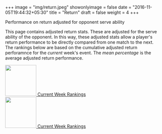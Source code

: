 +++
image = "img/return.jpeg"
showonlyimage = false
date = "2016-11-05T19:44:32+05:30"
title = "Return"
draft = false
weight = 4
+++

Performance on return adjusted for opponent serve ability

<!--more-->

This page contains adjusted return stats. These are adjusted for the serve ability of the opponent. In this way, these adjusted stats allow a player's return performance to be directly compared from one match to the next. The rankings below are based on the cumulative adjusted return perforamnce for the _current_ week's event. The _mean percentage_ is the average adjusted return performance. 

<div class="container-fluid">
<div class="row">
<!--<div class="col-xs-6 col-sm-3">-->
<!--<a href="/return_atp_table/">-->
<!--<img src="/img/200px-ATP_World_Tour.png" width="100px">-->
<!--Year-to-date Rankings-->
<!--</a>-->
<!--</div>-->
<!--<div class="col-xs-6 col-sm-3">-->
<!--<a href="{/return_wta_table/">-->
<!--<img src="/img/wta.jpg" width="100px">-->
<!--Year-to-date Rankings-->
<!--</a>-->
<!--</div>-->
<div class="col-xs-6 col-sm-3">
<a href="/return_atp_week_table/">
<img src="/img/atp-box.jpeg" width="100px">
Current Week Rankings
</a>
</div>
<div class="col-xs-6 col-sm-3">
<a href="/return_wta_week_table/">
<img src="/img/wta-box.jpeg" width="100px">
Current Week Rankings
</a>
</div>
</div>
</div>
